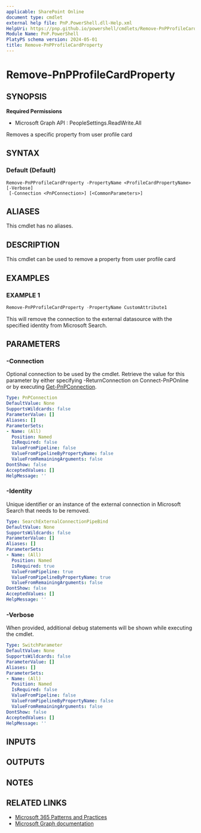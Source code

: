 ```yaml
---
applicable: SharePoint Online
document type: cmdlet
external help file: PnP.PowerShell.dll-Help.xml
HelpUri: https://pnp.github.io/powershell/cmdlets/Remove-PnPProfileCardProperty.html
Module Name: PnP.PowerShell
PlatyPS schema version: 2024-05-01
title: Remove-PnPProfileCardProperty
---
```


# Remove-PnPProfileCardProperty

## SYNOPSIS

**Required Permissions**

  * Microsoft Graph API : PeopleSettings.ReadWrite.All

Removes a specific property from user profile card

## SYNTAX

### Default (Default)

```
Remove-PnPProfileCardProperty -PropertyName <ProfileCardPropertyName> [-Verbose]
 [-Connection <PnPConnection>] [<CommonParameters>]
```

## ALIASES

This cmdlet has no aliases.

## DESCRIPTION

This cmdlet can be used to remove a property from user profile card

## EXAMPLES

### EXAMPLE 1

```powershell
Remove-PnPProfileCardProperty -PropertyName CustomAttribute1
```

This will remove the connection to the external datasource with the specified identity from Microsoft Search.

## PARAMETERS

### -Connection

Optional connection to be used by the cmdlet. Retrieve the value for this parameter by either specifying -ReturnConnection on Connect-PnPOnline or by executing [Get-PnPConnection](Get-PnPConnection.md).

```yaml
Type: PnPConnection
DefaultValue: None
SupportsWildcards: false
ParameterValue: []
Aliases: []
ParameterSets:
- Name: (All)
  Position: Named
  IsRequired: false
  ValueFromPipeline: false
  ValueFromPipelineByPropertyName: false
  ValueFromRemainingArguments: false
DontShow: false
AcceptedValues: []
HelpMessage: ''
```

### -Identity

Unique identifier or an instance of the external connection in Microsoft Search that needs to be removed.

```yaml
Type: SearchExternalConnectionPipeBind
DefaultValue: None
SupportsWildcards: false
ParameterValue: []
Aliases: []
ParameterSets:
- Name: (All)
  Position: Named
  IsRequired: true
  ValueFromPipeline: true
  ValueFromPipelineByPropertyName: true
  ValueFromRemainingArguments: false
DontShow: false
AcceptedValues: []
HelpMessage: ''
```

### -Verbose

When provided, additional debug statements will be shown while executing the cmdlet.

```yaml
Type: SwitchParameter
DefaultValue: None
SupportsWildcards: false
ParameterValue: []
Aliases: []
ParameterSets:
- Name: (All)
  Position: Named
  IsRequired: false
  ValueFromPipeline: false
  ValueFromPipelineByPropertyName: false
  ValueFromRemainingArguments: false
DontShow: false
AcceptedValues: []
HelpMessage: ''
```

## INPUTS

## OUTPUTS

## NOTES

## RELATED LINKS

- [Microsoft 365 Patterns and Practices](https://aka.ms/m365pnp)
- [Microsoft Graph documentation](https://learn.microsoft.com/en-us/graph/add-properties-profilecard)
